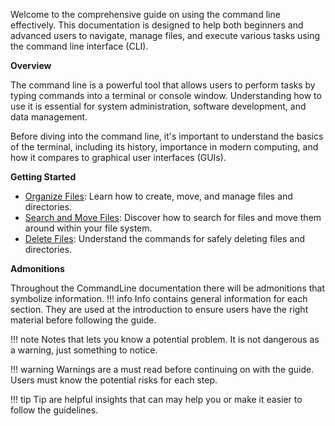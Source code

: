 Welcome to the comprehensive guide on using the command line effectively. This documentation is designed to help both beginners and advanced users to navigate, manage files, and execute various tasks using the command line interface (CLI).

<b>Overview </b> 

The command line is a powerful tool that allows users to perform tasks by typing commands into a terminal or console window. Understanding how to use it is essential for system administration, software development, and data management.

Before diving into the command line, it's important to understand the basics of the terminal, including its history, importance in modern computing, and how it compares to graphical user interfaces (GUIs).

<b> Getting Started </b>

- [Organize Files](OrganizeFiles.md): Learn how to create, move, and manage files and directories.
- [Search and Move Files](SearchMove.md): Discover how to search for files and move them around within your file system.
- [Delete Files](DeletingFiles.md): Understand the commands for safely deleting files and directories.

<b> Admonitions </b> 

Throughout the CommandLine documentation there will be admonitions that symbolize information.
!!! info
     Info contains general information for each section. They are used at the introduction to ensure users have the right material before following the guide.

!!! note
    Notes that lets you know a potential problem. It is not dangerous as a warning, just something to notice.

!!! warning
    Warnings are a must read before continuing on with the guide. Users must know the potential risks for each step.

!!! tip
    Tip are helpful insights that can may help you or make it easier to follow the guidelines.
